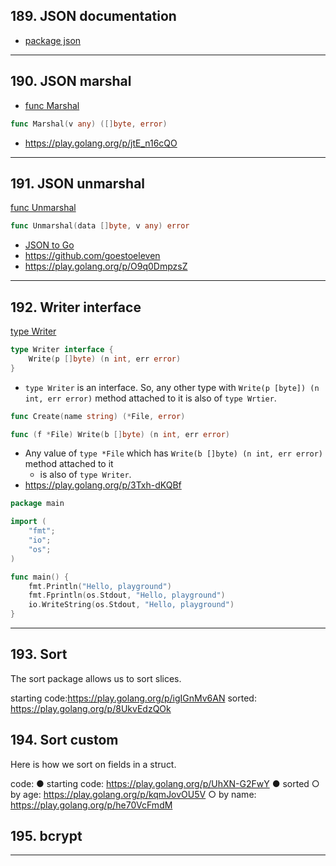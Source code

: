## 189. JSON documentation

* [package json](https://pkg.go.dev/encoding/json?utm_source=godoc)

***

## 190. JSON marshal

* [func Marshal](https://pkg.go.dev/encoding/json#Marshal)

```go
func Marshal(v any) ([]byte, error)
```
    
* https://play.golang.org/p/jtE_n16cQO

***

## 191. JSON unmarshal

[func Unmarshal](https://pkg.go.dev/encoding/json#Unmarshal)
```go
func Unmarshal(data []byte, v any) error
```

* [JSON to Go](https://mholt.github.io/json-to-go/)
* https://github.com/goestoeleven
* https://play.golang.org/p/O9q0DmpzsZ

***

## 192. Writer interface

[type Writer](https://pkg.go.dev/io#Writer)
```go
type Writer interface {
    Write(p []byte) (n int, err error)
}
```
* `type Writer` is an interface. So, any other type with `Write(p [byte]) (n int, err error)` method attached to it is also of `type Wrtier`.

```go
func Create(name string) (*File, error)

func (f *File) Write(b []byte) (n int, err error)
```
* Any value of `type *File` which has `Write(b []byte) (n int, err error)` method attached to it
    * is also of `type Writer`.
* https://play.golang.org/p/3Txh-dKQBf

```go
package main

import (
	"fmt";
	"io";
	"os";
)

func main() {
	fmt.Println("Hello, playground")
	fmt.Fprintln(os.Stdout, "Hello, playground")
	io.WriteString(os.Stdout, "Hello, playground")
}
```

***

## 193. Sort

The sort package allows us to sort slices.
 
starting code:https://play.golang.org/p/igIGnMv6AN
sorted: https://play.golang.org/p/8UkvEdzQOk

## 194. Sort custom

Here is how we sort on fields in a struct. 

code:
● starting code: https://play.golang.org/p/UhXN-G2FwY
● sorted
	○ by age: https://play.golang.org/p/kqmJovOU5V
	○ by name: https://play.golang.org/p/he70VcFmdM

## 195. bcrypt

***
